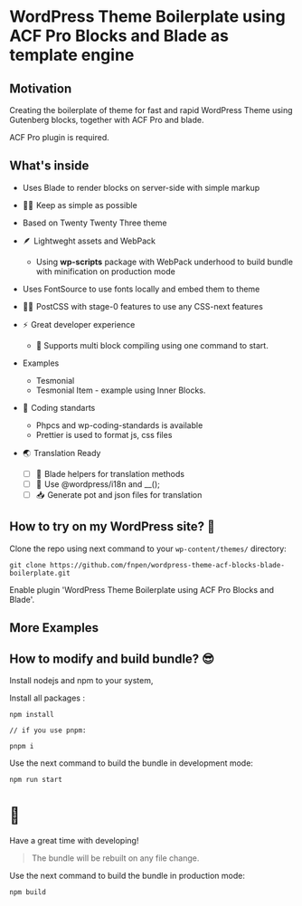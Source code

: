 # WordPress Theme Boilerplate using ACF Pro Blocks and Blade as template engine

## Motivation

Creating the boilerplate of theme for fast and rapid WordPress Theme using Gutenberg blocks, together with ACF Pro and blade.

ACF Pro plugin is required.

## What's inside

* Uses Blade to render blocks on server-side with simple markup

* 🤹🏻  Keep as simple as possible

* Based on Twenty Twenty Three theme

* 🪶  Lightweght assets and WebPack
	* Using **wp-scripts** package with WebPack underhood to build bundle with minification on production mode

* Uses FontSource to use fonts locally and embed them to theme

* 🧑‍🎨  PostCSS with stage-0 features to use any CSS-next features

* ⚡  Great developer experience
	* 🚀 Supports multi block compiling using one command to start.

* Examples
	* Tesmonial
	* Tesmonial Item - example using Inner Blocks.

* 🔬  Coding standarts
	* Phpcs and wp-coding-standards is available
	* Prettier is used to format js, css files

* 🌏  Translation Ready
	* [ ] 📝  Blade helpers for translation methods
	* [ ] 📝  Use @wordpress/i18n and __();
	* [ ] 📥  Generate pot and json files for translation

## How to try on my WordPress site? 🤔 

Clone the repo using next command to your `wp-content/themes/` directory:

```
git clone https://github.com/fnpen/wordpress-theme-acf-blocks-blade-boilerplate.git
```

Enable plugin 'WordPress Theme Boilerplate using ACF Pro Blocks and Blade'.

## More Examples



## How to modify and build bundle? 😎 

Install nodejs and npm to your system,

Install all packages :

```
npm install

// if you use pnpm:

pnpm i
```

Use the next command to build the bundle in development mode:

```
npm run start
```

# 🥳 

Have a great time with developing!

> The bundle will be rebuilt on any file change.

Use the next command to build the bundle in production mode:

```
npm build
```
